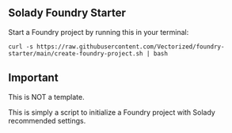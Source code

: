 ## Solady Foundry Starter

Start a Foundry project by running this in your terminal:

```shell
curl -s https://raw.githubusercontent.com/Vectorized/foundry-starter/main/create-foundry-project.sh | bash
```

## Important

This is NOT a template. 

This is simply a script to initialize a Foundry project with Solady recommended settings.
